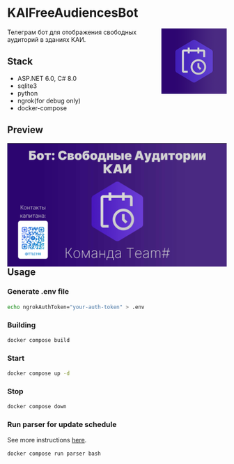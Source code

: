 # KAIFreeAudiencesBot

<img src="https://github.com/TTLC198/KAIFreeAudiencesBot/blob/master/logo.png" align="right" width="150" />

Телеграм бот для отображения свободных аудиторий в зданиях КАИ.
## Stack
* ASP.NET 6.0, C# 8.0
* sqlite3
* python
* ngrok(for debug only)
* docker-compose
## Preview
<img src="https://github.com/TTLC198/KAIFreeAudiencesBot/blob/master/preview.png" align="left" width="1100" />

## Usage

### Generate .env file 
```sh
echo ngrokAuthToken="your-auth-token" > .env 
```

### Building
```sh
docker compose build 
```

### Start
```sh
docker compose up -d
```

### Stop
```sh
docker compose down
```

### Run parser for update schedule

See more instructions [here](https://github.com/TTLC198/KAIFreeAudiencesBotProject/tree/master/KAIScheduleParser).
```sh
docker compose run parser bash
```
